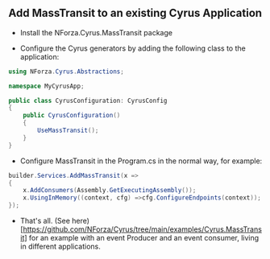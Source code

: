 ## Add MassTransit to an existing Cyrus Application

* Install the NForza.Cyrus.MassTransit package

* Configure the Cyrus generators by adding the following class to the application:

```csharp
using NForza.Cyrus.Abstractions;

namespace MyCyrusApp;

public class CyrusConfiguration: CyrusConfig
{
    public CyrusConfiguration()
    {
        UseMassTransit();
    }
}
```
* Configure MassTransit in the Program.cs in the normal way, for example:

```csharp
builder.Services.AddMassTransit(x =>
{
    x.AddConsumers(Assembly.GetExecutingAssembly());
    x.UsingInMemory((context, cfg) =>cfg.ConfigureEndpoints(context));
});
```
* That's all. (See here)[https://github.com/NForza/Cyrus/tree/main/examples/Cyrus.MassTransit] for an example with an event Producer and an event consumer, living in different applications.
